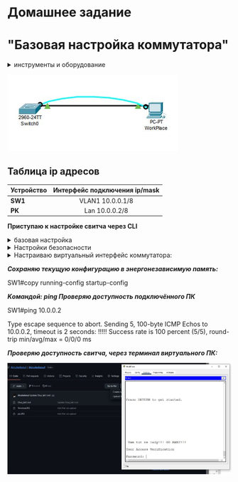 # Домашнее задание
# "Базовая настройка коммутатора"

<details>
  <summary>инструменты и оборудование</summary>

```
 Cisco packet tracer v8.0
 создаю виртуальную пару: свитч+ ПК. 
"Соединяю" их между собой консольным и лан-кабелем 
"используя" соответствующие разъёмы:
консольный на свитче, com- порт на ПК 
и GigabitEthernet0/0/1 на свитче+ GigabitEthernet на ПК
для соединения по витой паре.
```


</details>

![This is a alt text.](https://github.com/Aiculedsoul/Aiculedsoul/blob/main/pic.JPG?raw=true")

## Таблица ip адресов

| Устройство  |Интерфейс подключения ip/mask |
| ------------- |:-------------:|
| __SW1__      | VLAN1 10.0.0.1/8    |
| __PK__      | Lan 10.0.0.2/8     |

__Приступаю к настройке свитча через CLI__
<details>
  <summary>базовая настройка</summary>
  
__*Переключаю консоль в расширенный режим:*__
 
 Switch>en
 
__*Проверяю текущую конфигурацию устройства:*__

Switch#sh run

__*Удаляю предыдущую конфигурацию устройства:*__

Switch#erase startup-config

Switch#delete vlan.dat

__*Перезагружаю устройство:*__

Switch#reload

__*Устанавливаю правильные дату и время:*__

Switch>en

Switch#clock set 17:50:30 17 april 2022
  
__*перехожу в режим конфигурации терминала:*__

Switch#conf t
   
__*Переименовываю "Switch" в "SW1"*__

Switch(config)#hostname SW1

__*отключаю поиск доменных имён командой:*__

SW1(config)#no ip domain-lookup

</details>

<details>
  <summary>Настройки безопасности</summary>
  
__*устанавливаю пароли:*__

__*1: На интерфейс*__ console-0

SW1(config)#line console 0

SW1(config-line)#password cisco
  
SW1(config-line)#login
  
SW1#copy running-config startup-config
  
__*2: На привилегированный режим:*__

ctrl+z

configure

SW1(config)#enab secret class

__*3: На линии vty:*__

SW1(config)#line vty 0 4

SW1(config-line)#password cisco

SW1(config-line)#login

SW1(config-line)#transport input all

__*4: Устанавливаю параметры шифрования паролей при работе в CLI:*__

SW1(config)#service password-encryption

__*5: Настраиваю "приветственное сообщение"

SW1(config)#banner motd 8 Vam tut ne rady!!! GO AWAY!!! 8

</details>

<details>
  <summary>Настраиваю виртуальный интерфейс коммутатора:</summary>
  
SW1(config)#interface vlan 1

__*Назначаю ip адрес и маску подсети интерфейса:*__

SW1(config-if)#ip address 10.0.0.1 255.0.0.0

__*Включаю интерфейс vlan1:*__

SW1(config-if)#no shutdown

__*Добавляю описание интерфейсу:*__

ctrl+z
SW1(config)#int g0/1
SW1(config-if)#desc link to PC

</details>

__*Сохраняю текущую конфигурацию в энергонезависимую память:*__

SW1#copy running-config startup-config

__*Kомандой: ping Проверяю доступность подключённого ПК*__

SW1#ping 10.0.0.2

Type escape sequence to abort.
Sending 5, 100-byte ICMP Echos to 10.0.0.2, timeout is 2 seconds:
!!!!!
Success rate is 100 percent (5/5), round-trip min/avg/max = 0/0/0 ms

__*Проверяю доступность свитча, через терминал виртуального ПК:*__

![This is a alt text.](https://github.com/Aiculedsoul/Aiculedsoul/blob/main/login.JPG?raw=true)
